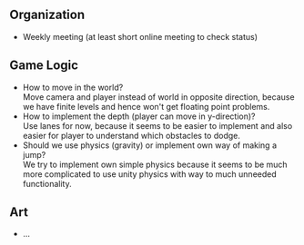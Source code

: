 ## Organization
- Weekly meeting (at least short online meeting to check status)

## Game Logic
- How to move in the world? <br>
Move camera and player instead of world in opposite direction, because we have finite levels and hence won't get floating point problems.
- How to implement the depth (player can move in y-direction)? <br>
Use lanes for now, because it seems to be easier to implement and also easier for player to understand which obstacles to dodge.
- Should we use physics (gravity) or implement own way of making a jump? <br>
We try to implement own simple physics because it seems to be much more complicated to use unity physics with way to much unneeded functionality.

## Art
- ...